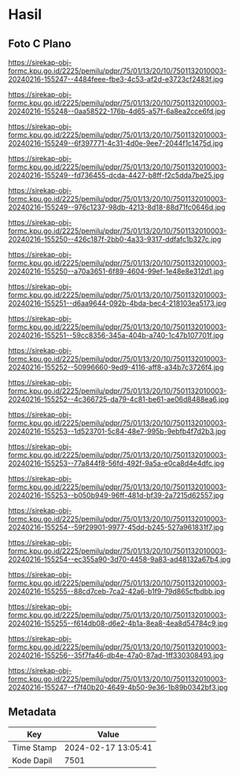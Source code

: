 # Hasil

## Foto C Plano

https://sirekap-obj-formc.kpu.go.id/2225/pemilu/pdpr/75/01/13/20/10/7501132010003-20240216-155247--4484feee-fbe3-4c53-af2d-e3723cf2483f.jpg

https://sirekap-obj-formc.kpu.go.id/2225/pemilu/pdpr/75/01/13/20/10/7501132010003-20240216-155248--0aa58522-176b-4d65-a57f-6a8ea2cce6fd.jpg

https://sirekap-obj-formc.kpu.go.id/2225/pemilu/pdpr/75/01/13/20/10/7501132010003-20240216-155249--6f397771-4c31-4d0e-9ee7-2044f1c1475d.jpg

https://sirekap-obj-formc.kpu.go.id/2225/pemilu/pdpr/75/01/13/20/10/7501132010003-20240216-155249--fd736455-dcda-4427-b8ff-f2c5dda7be25.jpg

https://sirekap-obj-formc.kpu.go.id/2225/pemilu/pdpr/75/01/13/20/10/7501132010003-20240216-155249--976c1237-98db-4213-8d18-88d71fc0646d.jpg

https://sirekap-obj-formc.kpu.go.id/2225/pemilu/pdpr/75/01/13/20/10/7501132010003-20240216-155250--426c187f-2bb0-4a33-9317-ddfafc1b327c.jpg

https://sirekap-obj-formc.kpu.go.id/2225/pemilu/pdpr/75/01/13/20/10/7501132010003-20240216-155250--a70a3651-6f89-4604-99ef-1e48e8e312d1.jpg

https://sirekap-obj-formc.kpu.go.id/2225/pemilu/pdpr/75/01/13/20/10/7501132010003-20240216-155251--d6aa9644-092b-4bda-bec4-218103ea5173.jpg

https://sirekap-obj-formc.kpu.go.id/2225/pemilu/pdpr/75/01/13/20/10/7501132010003-20240216-155251--59cc8356-345a-404b-a740-1c47b107701f.jpg

https://sirekap-obj-formc.kpu.go.id/2225/pemilu/pdpr/75/01/13/20/10/7501132010003-20240216-155252--50996660-9ed9-4116-aff8-a34b7c3726f4.jpg

https://sirekap-obj-formc.kpu.go.id/2225/pemilu/pdpr/75/01/13/20/10/7501132010003-20240216-155252--4c366725-da79-4c81-be61-ae06d8488ea6.jpg

https://sirekap-obj-formc.kpu.go.id/2225/pemilu/pdpr/75/01/13/20/10/7501132010003-20240216-155253--1d523701-5c84-48e7-995b-9ebfb4f7d2b3.jpg

https://sirekap-obj-formc.kpu.go.id/2225/pemilu/pdpr/75/01/13/20/10/7501132010003-20240216-155253--77a844f8-56fd-492f-9a5a-e0ca8d4e4dfc.jpg

https://sirekap-obj-formc.kpu.go.id/2225/pemilu/pdpr/75/01/13/20/10/7501132010003-20240216-155253--b050b949-96ff-481d-bf39-2a7215d62557.jpg

https://sirekap-obj-formc.kpu.go.id/2225/pemilu/pdpr/75/01/13/20/10/7501132010003-20240216-155254--59f29901-9977-45dd-b245-527a961831f7.jpg

https://sirekap-obj-formc.kpu.go.id/2225/pemilu/pdpr/75/01/13/20/10/7501132010003-20240216-155254--ec355a90-3d70-4458-9a83-ad48132a67b4.jpg

https://sirekap-obj-formc.kpu.go.id/2225/pemilu/pdpr/75/01/13/20/10/7501132010003-20240216-155255--88cd7ceb-7ca2-42a6-b1f9-79d865cfbdbb.jpg

https://sirekap-obj-formc.kpu.go.id/2225/pemilu/pdpr/75/01/13/20/10/7501132010003-20240216-155255--f614db08-d6e2-4b1a-8ea8-4ea8d54784c9.jpg

https://sirekap-obj-formc.kpu.go.id/2225/pemilu/pdpr/75/01/13/20/10/7501132010003-20240216-155256--35f7fa46-db4e-47a0-87ad-1ff330308493.jpg

https://sirekap-obj-formc.kpu.go.id/2225/pemilu/pdpr/75/01/13/20/10/7501132010003-20240216-155247--f7f40b20-4649-4b50-9e36-1b89b0342bf3.jpg


## Metadata

| Key        | Value               |
| ---------- | ------------------- |
| Time Stamp | 2024-02-17 13:05:41 |
| Kode Dapil | 7501                |



